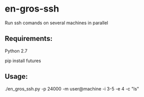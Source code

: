 en-gros-ssh
===========

Run ssh comands on several machines in parallel


Requirements:
-------------

Python 2.7

pip install futures


Usage:
------


./en_gros_ssh.py -p 24000 -m user@machine -i 3-5 -e 4 -c "ls"
